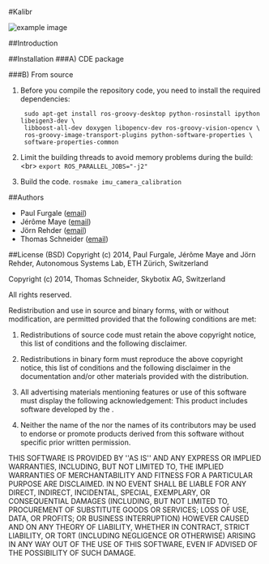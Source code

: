 #Kalibr

![example image](https://raw.githubusercontent.com/wiki/schneith/Kalibr-test/images/cam.png)

##Introduction

##Installation
###A) CDE package


###B) From source
1. Before you compile the repository code, you need to install the required
   dependencies:

        sudo apt-get install ros-groovy-desktop python-rosinstall ipython libeigen3-dev \
        libboost-all-dev doxygen libopencv-dev ros-groovy-vision-opencv \
        ros-groovy-image-transport-plugins python-software-properties \
        software-properties-common

2. Limit the building threads to avoid memory problems during the build: <br\>
    ```export ROS_PARALLEL_JOBS="-j2"```

3. Build the code.
    ```rosmake imu_camera_calibration```

##Authors
* Paul Furgale ([email](paul.furgale@mavt.ethz.ch))
* Jérôme Maye ([email](jerome.maye@mavt.ethz.ch))
* Jörn Rehder ([email](joern.rehder@mavt.ethz.ch))
* Thomas Schneider ([email](schneith@ethz.ch))

##License (BSD)
Copyright (c) 2014, Paul Furgale, Jérôme Maye and Jörn Rehder, Autonomous Systems Lab, ETH Zürich, Switzerland

Copyright (c) 2014, Thomas Schneider, Skybotix AG, Switzerland

All rights reserved.

Redistribution and use in source and binary forms, with or without modification, are permitted provided that the following conditions are met:

1. Redistributions of source code must retain the above copyright notice, this list of conditions and the following disclaimer.

1. Redistributions in binary form must reproduce the above copyright notice, this list of conditions and the following disclaimer in the documentation and/or other materials provided with the distribution.

1. All advertising materials mentioning features or use of this software must display the following acknowledgement: This product includes software developed by the <organization>.

1. Neither the name of the <organization> nor the names of its contributors may be used to endorse or promote products derived from this software without specific prior written permission.

THIS SOFTWARE IS PROVIDED BY <COPYRIGHT HOLDER> ''AS IS'' AND ANY EXPRESS OR IMPLIED WARRANTIES, INCLUDING, BUT NOT LIMITED TO, THE IMPLIED WARRANTIES OF MERCHANTABILITY AND FITNESS FOR A PARTICULAR PURPOSE ARE DISCLAIMED. IN NO EVENT SHALL <COPYRIGHT HOLDER> BE LIABLE FOR ANY DIRECT, INDIRECT, INCIDENTAL, SPECIAL, EXEMPLARY, OR CONSEQUENTIAL DAMAGES (INCLUDING, BUT NOT LIMITED TO, PROCUREMENT OF SUBSTITUTE GOODS OR SERVICES; LOSS OF USE, DATA, OR PROFITS; OR BUSINESS INTERRUPTION) HOWEVER CAUSED AND ON ANY THEORY OF LIABILITY, WHETHER IN CONTRACT, STRICT LIABILITY, OR TORT (INCLUDING NEGLIGENCE OR OTHERWISE) ARISING IN ANY WAY OUT OF THE USE OF THIS SOFTWARE, EVEN IF ADVISED OF THE POSSIBILITY OF SUCH DAMAGE.
